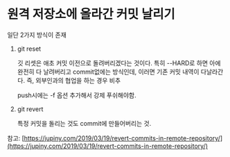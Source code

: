 # 원격 저장소에 올라간 커밋 날리기

일단 2가지 방식이 존재

1.  git reset

    깃 리셋은 애초 커밋 이전으로 돌려버리겠다는 것이다. 특히 --HARD로 하면 아에 완전히 다 날려버리고 commit없에는 방식인데, 이러면 기존 커밋 내역이 다날라간다. 즉, 외부인과의 협업을 하는 경우 비추

    push시에는 -f 옵션 추가해서 강제 푸쉬해야함.
2.  git revert

    특정 커밋을 돌리는 것도 commit에 만들어버리는 것.

참고: [https://jupiny.com/2019/03/19/revert-commits-in-remote-repository/](https://jupiny.com/2019/03/19/revert-commits-in-remote-repository/)
